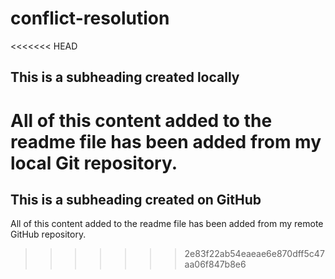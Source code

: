 # conflict-resolution
<<<<<<< HEAD

## This is a subheading created locally

All of this content added to the readme file has been added from my local Git repository.
=======
## This is a subheading created on GitHub

All of this content added to the readme file has been added from my remote GitHub repository.
>>>>>>> 2e83f22ab54eaeae6e870dff5c47aa06f847b8e6
